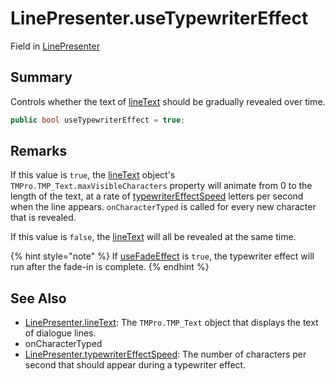 # LinePresenter.useTypewriterEffect

Field in [LinePresenter](/docs/api/csharp/yarn.unity.linepresenter.md)

## Summary


Controls whether the text of  <a href="yarn.unity.linepresenter.linetext.md">lineText</a>  should be
gradually revealed over time.


```csharp
public bool useTypewriterEffect = true;
```

## Remarks

<p>If this value is <code>true</code>, the <a href="yarn.unity.linepresenter.linetext.md">lineText</a> object's <code>TMPro.TMP_Text.maxVisibleCharacters</code> property will animate from 0
to the length of the text, at a rate of <a href="yarn.unity.linepresenter.typewritereffectspeed.md">typewriterEffectSpeed</a> letters per second when the line
appears. <code>onCharacterTyped</code> is called for every new
character that is revealed.</p> <p>If this value is <code>false</code>, the <a href="yarn.unity.linepresenter.linetext.md">lineText</a> will all be revealed at the same time.</p> <p>
{% hint style="note" %}
If <a href="yarn.unity.linepresenter.usefadeeffect.md">useFadeEffect</a> is <code>true</code>, the typewriter effect will run after the fade-in
is complete.
{% endhint %}
</p>

## See Also

* [LinePresenter.lineText](/docs/api/csharp/yarn.unity.linepresenter.linetext.md): The  <code>TMPro.TMP_Text</code>  object that displays the text of dialogue lines.
* onCharacterTyped
* [LinePresenter.typewriterEffectSpeed](/docs/api/csharp/yarn.unity.linepresenter.typewritereffectspeed.md): The number of characters per second that should appear during a typewriter effect.

